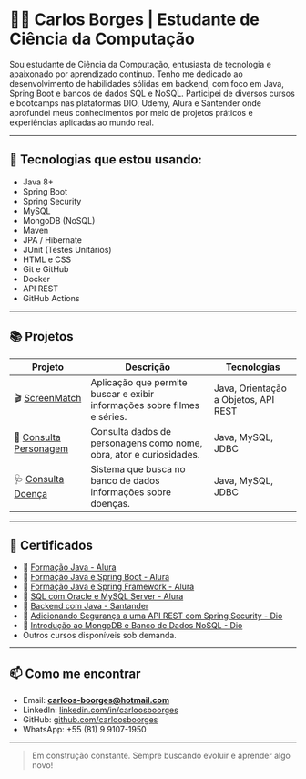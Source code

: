 # 👨‍💻 Carlos Borges | Estudante de Ciência da Computação

Sou estudante de Ciência da Computação, entusiasta de tecnologia e apaixonado por aprendizado contínuo. Tenho me dedicado ao desenvolvimento de habilidades sólidas em backend, com foco em Java, Spring Boot e bancos de dados SQL e NoSQL. Participei de diversos cursos e bootcamps nas plataformas DIO, Udemy, Alura e Santender onde aprofundei meus conhecimentos por meio de projetos práticos e experiências aplicadas ao mundo real.

---

## 🚀 Tecnologias que estou usando:

- Java 8+
- Spring Boot
- Spring Security
- MySQL
- MongoDB (NoSQL)
- Maven
- JPA / Hibernate
- JUnit (Testes Unitários)
- HTML e CSS 
- Git e GitHub
- Docker
- API REST
- GitHub Actions

---

## 📚 Projetos

| Projeto | Descrição | Tecnologias |
|--------|-----------|-------------|
| 🎬 [ScreenMatch](https://github.com/carloosboorges/ScreenMatchSeries) | Aplicação que permite buscar e exibir informações sobre filmes e séries. | Java, Orientação a Objetos, API REST |
| 🧙 [Consulta Personagem](https://github.com/carloosboorges/Consulta_Personagem) | Consulta dados de personagens como nome, obra, ator e curiosidades. | Java, MySQL, JDBC |
| 🩺 [Consulta Doença](https://github.com/carloosboorges/Sistema-de-Consulta-de-Informacoes-de-Doencas) | Sistema que busca no banco de dados informações sobre doenças. | Java, MySQL, JDBC |

---

## 🧾 Certificados

- 📜 [Formação Java - Alura](https://cursos.alura.com.br/user/carloos-boorges/degree-java-turma6-one-733558/certificate?lang=en)
- 📜 [Formação Java e Spring Boot - Alura](https://cursos.alura.com.br/user/carloos-boorges/degree-spring-boot-3-475714/certificate)
- 📜 [Formação Java e Spring Framework - Alura](https://cursos.alura.com.br/user/carloos-boorges/degree-spring-framework-turma6-one-733547/certificate?lang=en)
- 📜 [SQL com Oracle e MySQL Server - Alura](https://cursos.alura.com.br/user/carloos-boorges/degree-oracle-mysql-v3983-3983/certificate?lang=en)
- 📜 [Backend com Java - Santander](https://github.com/carloosboorges/meus-certificados/blob/main/Santander%202024%20-%20Backend%20com%20Java.jpeg)
- 📜 [Adicionando Segurança a uma API REST com Spring Security - Dio](https://github.com/carloosboorges/meus-certificados/blob/main/Adicionando%20Seguran%C3%A7a%20a%20uma%20API%20REST%20com%20Spring%20Security.JPG)
- 📜 [Introdução ao MongoDB e Banco de Dados NoSQL - Dio](https://github.com/carloosboorges/meus-certificados/blob/main/Introdu%C3%A7%C3%A3o%20ao%20MongoDB%20e%20Banco%20de%20Dados%20NoSQL.jpg)
- Outros cursos disponíveis sob demanda.

---

## 📫 Como me encontrar

- Email: **carloos-boorges@hotmail.com**
- LinkedIn: [linkedin.com/in/carloosboorges](https://www.linkedin.com/in/carloosboorges/)
- GitHub: [github.com/carloosboorges](https://github.com/carloosboorges)
- WhatsApp: +55 (81) 9 9107-1950


---

> Em construção constante. Sempre buscando evoluir e aprender algo novo!
